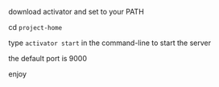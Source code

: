 download activator and set to your PATH

cd `project-home` 

type `activator start` in the command-line to start the server 

the default port is 9000

enjoy